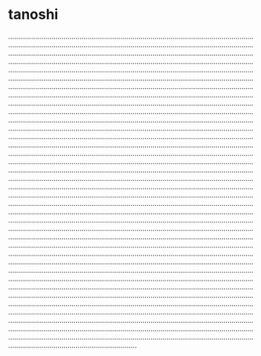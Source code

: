 # tanoshi
.............................................................................................................................................................................................................................................................................................................................................................................................................................................................................................................................................................................................................................................................................................................................................................................................................................................................................................................................................................................................................................................................................................................................................................................................................................................................................................................................................................................................................................................................................................................................................................................................................................................................................................................................................................................................................................................................................................................................................................................................................................................................................................................................................................................................................................................................................................................................................................................................................................................................................................................................................................................................................................................................................................................................................................................................................................................................................................................................................................................................................................................................................................................................................................................................................................................................................................................................................................................................................................................................................................................................................................................................................................................................................................................................................................................................................................................................................................................................................................................................................................................................................................................................................................................................................................................................................................................................................................................................................................................................................................................................................................................................................................................................................................................................................................................................................................................
